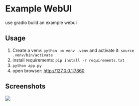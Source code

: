 # Example WebUI

use gradio build an example webui

## Usage

1. Create a venv: `python -m venv .venv` and activate it: `source .venv/bin/activate`
2. install requirements: `pip install -r requirements.txt`
3. `python app.py`
4. open browser: http://127.0.0.1:7860

## Screenshots

![](../../docs/images/example-webui.png)
